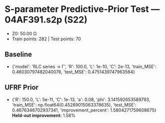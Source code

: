 # S-parameter Predictive-Prior Test — 04AF391.s2p (S22)
- Z0: 50.00 Ω
- Train points: 282  |  Test points: 70

## Baseline
- {'model': 'RLC series -> Γ', 'R': 100.0, 'L': 1e-10, 'C': 2e-13, 'train_MSE': 0.46030797482040076, 'test_MSE': 0.4751439747963564}

## UFRF Prior
- {'R': 150.0, 'L': 5e-11, 'C': 1e-13, 'a': 0.08, 'phi': 3.141592653589793, 'train_MSE': np.float64(0.45289015063378635), 'test_MSE': 0.4676346702937341, 'improvement_percent': 1.5804271759608675}
**Held-out improvement:** 1.58%